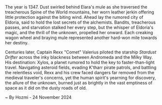 
The year is 1347.  Dust swirled behind Elara's mule as she traversed the treacherous Spine of the World mountains, her worn leather jerkin offering little protection against the biting wind.  Ahead lay the rumored city of Eldoria, said to hold the lost secrets of the alchemists.  Bandits, treacherous passes, and starvation stalked her every step, but the whisper of Eldoria's magic, and the thrill of the unknown, propelled her onward.  Each creaking wagon wheel and braying mule represented another hard-won mile towards her destiny.


Centuries later, Captain Rexx "Comet" Valerius piloted the starship *Stardust Drifter* across the inky blackness between Andromeda and the Milky Way.  His destination: Xylos, a planet rumored to hold the key to faster-than-light travel.  Navigating asteroid fields, evading K'tharr pirate patrols, and battling the relentless void, Rexx and his crew faced dangers far removed from the medieval traveler's concerns, yet the human spirit's yearning for discovery, the allure of the unknown, burned just as brightly in the vast emptiness of space as it did on the dusty roads of old.

~ By Hozmi - 24 November 2024
